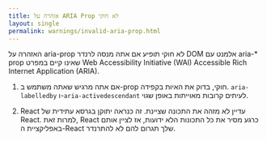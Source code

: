 ```yaml
---
title: אזהרה על ARIA Prop לא חוקי
layout: single
permalink: warnings/invalid-aria-prop.html
---
```


האזהרה על aria-prop לא חוקי תופיע אם אתה מנסה לרנדר DOM אלמנט עם aria-* prop שאינו קיים במפרט  Web Accessibility Initiative (WAI) Accessible Rich Internet Application (ARIA).

1. אם אתה מרגיש שאתה משתמש ב-prop חוקי, בדוק את האיות בקפידה. `aria-labelledby` ו-`aria-activedescendant` לעיתים קרובות מאוייתות באופן שגוי.

2. React עדיין לא מזהה את התכונה שציינת. זה כנראה יתוקן בגרסא עתידית של React. למרות זאת, React כרגע מסיר את כל התכונות הלא ידועות, אז לציין אותם באפליקציית ה-React שלך תגרום להם לא להתרנדר.